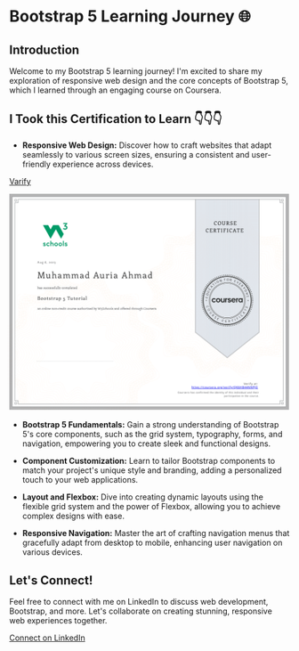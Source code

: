 # Bootstrap 5 Learning Journey 🌐

## Introduction
Welcome to my Bootstrap 5 learning journey! I'm excited to share my exploration of responsive web design and the core concepts of Bootstrap 5, which I learned through an engaging course on Coursera.

## I Took this Certification to Learn 👇👇👇
- **Responsive Web Design:** Discover how to craft websites that adapt seamlessly to various screen sizes, ensuring a consistent and user-friendly experience across devices.

[Varify](https://coursera.org/share/5165a10fc486bcd19c244714be98e496)

![Certificate](Bootstrap_5.png)

- **Bootstrap 5 Fundamentals:** Gain a strong understanding of Bootstrap 5's core components, such as the grid system, typography, forms, and navigation, empowering you to create sleek and functional designs.

- **Component Customization:** Learn to tailor Bootstrap components to match your project's unique style and branding, adding a personalized touch to your web applications.

- **Layout and Flexbox:** Dive into creating dynamic layouts using the flexible grid system and the power of Flexbox, allowing you to achieve complex designs with ease.

- **Responsive Navigation:** Master the art of crafting navigation menus that gracefully adapt from desktop to mobile, enhancing user navigation on various devices.


## Let's Connect!
Feel free to connect with me on LinkedIn to discuss web development, Bootstrap, and more. Let's collaborate on creating stunning, responsive web experiences together.

[Connect on LinkedIn](https://www.linkedin.com/in/muhammad-auria-ahmad/)
